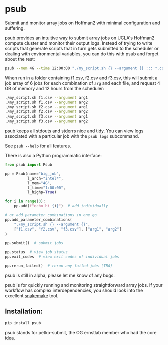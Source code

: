# psub
Submit and monitor array jobs on Hoffman2 with minimal configuration and suffering. 

psub provides an intuitive way to submit array jobs on UCLA's Hoffman2 compute cluster and monitor their output logs. Instead of trying to write scripts that generate scripts that in turn gets submitted to the scheduler or dealing with environmental variables, you can do this with psub and forget about the rest:

```bash
psub --mem 4G --time 12:00:00 "./my_script.sh {} --argument {} ::: *.csv ::: arg1 arg2"
```

When run in a folder containing f1.csv, f2.csv and f3.csv, this will submit a job array of 6 jobs for each combination of `arg` and each file, and request 4 GB of memory and 12 hours from the scheduler:
```bash
./my_script.sh f1.csv --argument arg1
./my_script.sh f1.csv --argument arg2
./my_script.sh f2.csv --argument arg1
./my_script.sh f2.csv --argument arg2
./my_script.sh f3.csv --argument arg1
./my_script.sh f3.csv --argument arg2
```

psub keeps all stdouts and stderrs nice and tidy. You can view logs associated with a particular job with the `psub logs` subcommand.

See `psub --help` for all features.

There is also a Python programmatic interface:
```python
from psub import Psub

pp = Psub(name="big_job",
          l_arch="intel*",
          l_mem="4G", 
          l_time="1:00:00", 
          l_highp=True)

for i in range(3):
    pp.add(f"echo hi {i}")  # add individually

# or add parameter combinations in one go
pp.add_parameter_combinations(
    "./my_script.sh {} --argument {}", 
    ["f1.csv", "f2.csv", "f3.csv"], ["arg1", "arg2"]
)

pp.submit()  # submit jobs

pp.status  # view job status
pp.exit_codes  # view exit codes of individual jobs

pp.rerun_failed()  # rerun any failed jobs (TBA)
```

psub is still in alpha, please let me know of any bugs.

psub is for quickly running and monitoring straightforward array jobs. If your workflow has complex interdependencies, you should look into the excellent [snakemake](https://snakemake.readthedocs.io/en/stable/) tool. 

## Installation:

```bash
pip install psub
```

psub stands for petko-submit, the OG ernstlab member who had the core idea.
